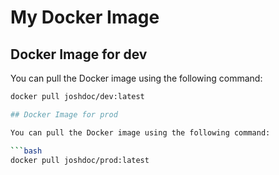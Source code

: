 # My Docker Image

## Docker Image for dev 

You can pull the Docker image using the following command:  

```bash  
docker pull joshdoc/dev:latest

## Docker Image for prod

You can pull the Docker image using the following command:

```bash
docker pull joshdoc/prod:latest
